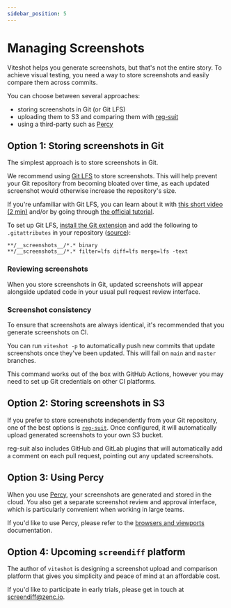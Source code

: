 ```yaml
---
sidebar_position: 5
---
```


# Managing Screenshots

Viteshot helps you generate screenshots, but that's not the entire story. To achieve visual testing, you need a way to store screenshots and easily compare them across commits.

You can choose between several approaches:

- storing screenshots in Git (or Git LFS)
- uploading them to S3 and comparing them with [reg-suit](https://github.com/reg-viz/reg-suit)
- using a third-party such as [Percy](https://percy.io)

## Option 1: Storing screenshots in Git

The simplest approach is to store screenshots in Git.

We recommend using [Git LFS](https://git-lfs.github.com) to store screenshots. This will help prevent your Git repository from becoming bloated over time, as each updated screenshot would otherwise increase the repository's size.

If you're unfamiliar with Git LFS, you can learn about it with [this short video (2 min)](https://www.youtube.com/watch?v=uLR1RNqJ1Mw) and/or by going through [the official tutorial](https://github.com/git-lfs/git-lfs/wiki/Tutorial).

To set up Git LFS, [install the Git extension](https://git-lfs.github.com/) and add the following to `.gitattributes` in your repository ([source](https://github.com/americanexpress/jest-image-snapshot/issues/92#issuecomment-493582776)):

```
**/__screenshots__/*.* binary
**/__screenshots__/*.* filter=lfs diff=lfs merge=lfs -text
```

### Reviewing screenshots

When you store screenshots in Git, updated screenshots will appear alongside updated code in your usual pull request review interface.

### Screenshot consistency

To ensure that screenshots are always identical, it's recommended that you generate screenshots on CI.

You can run `viteshot -p` to automatically push new commits that update screenshots once they've been updated. This will fail on `main` and `master` branches.

This command works out of the box with GitHub Actions, however you may need to set up Git credentials on other CI platforms.

## Option 2: Storing screenshots in S3

If you prefer to store screenshots independently from your Git repository, one of the best options is [`reg-suit`](https://github.com/reg-viz/reg-suit). Once configured, it will automatically upload generated screenshots to your own S3 bucket.

reg-suit also includes GitHub and GitLab plugins that will automatically add a comment on each pull request, pointing out any updated screenshots.

## Option 3: Using Percy

When you use [Percy](https://percy.io), your screenshots are generated and stored in the cloud. You also get a separate screenshot review and approval interface, which is particularly convenient when working in large teams.

If you'd like to use Percy, please refer to the [browsers and viewports](/docs/config/browsers#alternative-percy-shooter) documentation.

## Option 4: Upcoming `screendiff` platform

The author of `viteshot` is designing a screenshot upload and comparison platform that gives you simplicity and peace of mind at an affordable cost.

If you'd like to participate in early trials, please get in touch at screendiff@zenc.io.

